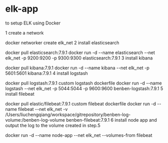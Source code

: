 # elk-app
to setup ELK using Docker

1 create a network

docker networker create elk_net
2 install elasticsearch

docker pull elasticsearch:7.9.1
docker run -d --name elasticsearch --net elk_net -p 9200:9200 -p 9300:9300 elasticsearch:7.9.1
3 install kibana

docker pull kibana:7.9.1
docker run -d --name kibana --net elk_net -p 5601:5601 kibana:7.9.1
4 install logstash

docker pull logstash:7.9.1
custom logstash dockerfile
docker run -d --name logstash --net elk_net -p 5044:5044 -p 9600:9600 benben-logstash:7.9.1
5 install filebeat

docker pull elastic/filebeat:7.9.1
custom filebeat dockerfile
docker run -d --name filebeat --net elk_net -v /Users/liuchengqiang/workspace/gitrepository/benben-log-volume:/benben-log-volume  benben-filebeat:7.9.1
6 install node app and output the log to the volume created in step.5

docker run -d --name node-app --net elk_net --volumes-from filebeat <node-app Docker Image>